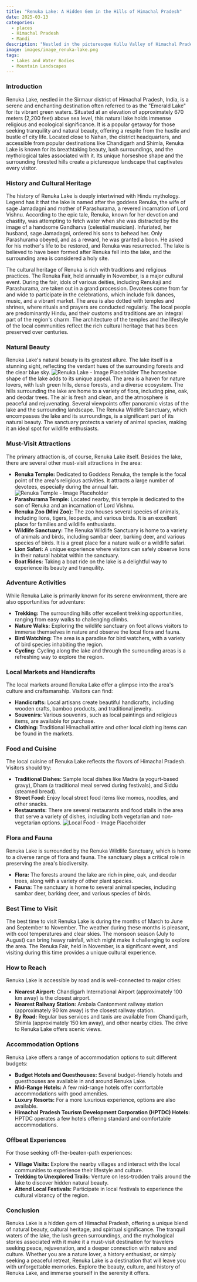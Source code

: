 ```yaml
---
title: "Renuka Lake: A Hidden Gem in the Hills of Himachal Pradesh"
date: 2025-03-13
categories:
  - places
  - Himachal Pradesh
  - Mandi
description: "Nestled in the picturesque Kullu Valley of Himachal Pradesh, Renuka Lake is a serene and sacred site surrounded by towering mountains. Known for its breathtaking natural beauty, it offers opportunities for activities like boating and trekking. The lake is also revered due to the ancient temples nearby, adding cultural significance to its charm."
image: images/image_renuka-lake.png
tags: 
  - Lakes and Water Bodies
  - Mountain Landscapes
---
```



### **Introduction**

Renuka Lake, nestled in the Sirmaur district of Himachal Pradesh, India, is a serene and enchanting destination often referred to as the "Emerald Lake" for its vibrant green waters. Situated at an elevation of approximately 670 meters (2,200 feet) above sea level, this natural lake holds immense religious and ecological significance. It is a popular getaway for those seeking tranquility and natural beauty, offering a respite from the hustle and bustle of city life. Located close to Nahan, the district headquarters, and accessible from popular destinations like Chandigarh and Shimla, Renuka Lake is known for its breathtaking beauty, lush surroundings, and the mythological tales associated with it. Its unique horseshoe shape and the surrounding forested hills create a picturesque landscape that captivates every visitor.

### **History and Cultural Heritage**

The history of Renuka Lake is deeply intertwined with Hindu mythology. Legend has it that the lake is named after the goddess Renuka, the wife of sage Jamadagni and mother of Parashurama, a revered incarnation of Lord Vishnu. According to the epic tale, Renuka, known for her devotion and chastity, was attempting to fetch water when she was distracted by the image of a handsome Gandharva (celestial musician). Infuriated, her husband, sage Jamadagni, ordered his sons to behead her. Only Parashurama obeyed, and as a reward, he was granted a boon. He asked for his mother's life to be restored, and Renuka was resurrected. The lake is believed to have been formed after Renuka fell into the lake, and the surrounding area is considered a holy site.

The cultural heritage of Renuka is rich with traditions and religious practices. The Renuka Fair, held annually in November, is a major cultural event. During the fair, idols of various deities, including Renukaji and Parashurama, are taken out in a grand procession. Devotees come from far and wide to participate in the celebrations, which include folk dances, music, and a vibrant market. The area is also dotted with temples and shrines, where rituals and prayers are conducted regularly. The local people are predominantly Hindu, and their customs and traditions are an integral part of the region's charm. The architecture of the temples and the lifestyle of the local communities reflect the rich cultural heritage that has been preserved over centuries.

### **Natural Beauty**

Renuka Lake's natural beauty is its greatest allure. The lake itself is a stunning sight, reflecting the verdant hues of the surrounding forests and the clear blue sky. <img src="placeholder_image_renuka_lake.jpg" alt="Renuka Lake - Image Placeholder"> The horseshoe shape of the lake adds to its unique appeal. The area is a haven for nature lovers, with lush green hills, dense forests, and a diverse ecosystem. The hills surrounding the lake are home to a variety of flora, including pine, oak, and deodar trees. The air is fresh and clean, and the atmosphere is peaceful and rejuvenating. Several viewpoints offer panoramic vistas of the lake and the surrounding landscape. The Renuka Wildlife Sanctuary, which encompasses the lake and its surroundings, is a significant part of its natural beauty. The sanctuary protects a variety of animal species, making it an ideal spot for wildlife enthusiasts.

### **Must-Visit Attractions**

The primary attraction is, of course, Renuka Lake itself. Besides the lake, there are several other must-visit attractions in the area:

*   **Renuka Temple:** Dedicated to Goddess Renuka, the temple is the focal point of the area's religious activities. It attracts a large number of devotees, especially during the annual fair. <img src="placeholder_image_renuka_temple.jpg" alt="Renuka Temple - Image Placeholder">
*   **Parashurama Temple:** Located nearby, this temple is dedicated to the son of Renuka and an incarnation of Lord Vishnu.
*   **Renuka Zoo (Mini Zoo):** The zoo houses several species of animals, including lions, tigers, leopards, and various birds. It is an excellent place for families and wildlife enthusiasts.
*   **Wildlife Sanctuary:** The Renuka Wildlife Sanctuary is home to a variety of animals and birds, including sambar deer, barking deer, and various species of birds. It is a great place for a nature walk or a wildlife safari.
*   **Lion Safari:** A unique experience where visitors can safely observe lions in their natural habitat within the sanctuary.
*   **Boat Rides:** Taking a boat ride on the lake is a delightful way to experience its beauty and tranquility.

### **Adventure Activities**

While Renuka Lake is primarily known for its serene environment, there are also opportunities for adventure:

*   **Trekking:** The surrounding hills offer excellent trekking opportunities, ranging from easy walks to challenging climbs.
*   **Nature Walks:** Exploring the wildlife sanctuary on foot allows visitors to immerse themselves in nature and observe the local flora and fauna.
*   **Bird Watching:** The area is a paradise for bird watchers, with a variety of bird species inhabiting the region.
*   **Cycling:** Cycling along the lake and through the surrounding areas is a refreshing way to explore the region.

### **Local Markets and Handicrafts**

The local markets around Renuka Lake offer a glimpse into the area's culture and craftsmanship. Visitors can find:

*   **Handicrafts:** Local artisans create beautiful handicrafts, including wooden crafts, bamboo products, and traditional jewelry.
*   **Souvenirs:** Various souvenirs, such as local paintings and religious items, are available for purchase.
*   **Clothing:** Traditional Himachali attire and other local clothing items can be found in the markets.

### **Food and Cuisine**

The local cuisine of Renuka Lake reflects the flavors of Himachal Pradesh. Visitors should try:

*   **Traditional Dishes:** Sample local dishes like Madra (a yogurt-based gravy), Dham (a traditional meal served during festivals), and Siddu (steamed bread).
*   **Street Food:** Enjoy local street food items like momos, noodles, and other snacks.
*   **Restaurants:** There are several restaurants and food stalls in the area that serve a variety of dishes, including both vegetarian and non-vegetarian options. <img src="placeholder_image_local_food.jpg" alt="Local Food - Image Placeholder">

### **Flora and Fauna**

Renuka Lake is surrounded by the Renuka Wildlife Sanctuary, which is home to a diverse range of flora and fauna. The sanctuary plays a critical role in preserving the area's biodiversity.

*   **Flora:** The forests around the lake are rich in pine, oak, and deodar trees, along with a variety of other plant species.
*   **Fauna:** The sanctuary is home to several animal species, including sambar deer, barking deer, and various species of birds.

### **Best Time to Visit**

The best time to visit Renuka Lake is during the months of March to June and September to November. The weather during these months is pleasant, with cool temperatures and clear skies. The monsoon season (July to August) can bring heavy rainfall, which might make it challenging to explore the area. The Renuka Fair, held in November, is a significant event, and visiting during this time provides a unique cultural experience.

### **How to Reach**

Renuka Lake is accessible by road and is well-connected to major cities:

*   **Nearest Airport:** Chandigarh International Airport (approximately 100 km away) is the closest airport.
*   **Nearest Railway Station:** Ambala Cantonment railway station (approximately 90 km away) is the closest railway station.
*   **By Road:** Regular bus services and taxis are available from Chandigarh, Shimla (approximately 150 km away), and other nearby cities. The drive to Renuka Lake offers scenic views.

### **Accommodation Options**

Renuka Lake offers a range of accommodation options to suit different budgets:

*   **Budget Hotels and Guesthouses:** Several budget-friendly hotels and guesthouses are available in and around Renuka Lake.
*   **Mid-Range Hotels:** A few mid-range hotels offer comfortable accommodations with good amenities.
*   **Luxury Resorts:** For a more luxurious experience, options are also available.
*   **Himachal Pradesh Tourism Development Corporation (HPTDC) Hotels:** HPTDC operates a few hotels offering standard and comfortable accommodations.

### **Offbeat Experiences**

For those seeking off-the-beaten-path experiences:

*   **Village Visits:** Explore the nearby villages and interact with the local communities to experience their lifestyle and culture.
*   **Trekking to Unexplored Trails:** Venture on less-trodden trails around the lake to discover hidden natural beauty.
*   **Attend Local Festivals:** Participate in local festivals to experience the cultural vibrancy of the region.

### **Conclusion**

Renuka Lake is a hidden gem of Himachal Pradesh, offering a unique blend of natural beauty, cultural heritage, and spiritual significance. The tranquil waters of the lake, the lush green surroundings, and the mythological stories associated with it make it a must-visit destination for travelers seeking peace, rejuvenation, and a deeper connection with nature and culture. Whether you are a nature lover, a history enthusiast, or simply seeking a peaceful retreat, Renuka Lake is a destination that will leave you with unforgettable memories. Explore the beauty, culture, and history of Renuka Lake, and immerse yourself in the serenity it offers.


